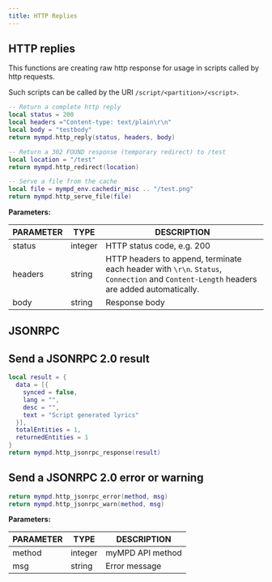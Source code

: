 ```yaml
---
title: HTTP Replies
---
```


## HTTP replies

This functions are creating raw http response for usage in scripts called by http requests.

Such scripts can be called by the URI `/script/<partition>/<script>`.

```lua
-- Return a complete http reply
local status = 200
local headers ="Content-type: text/plain\r\n"
local body = "testbody"
return mympd.http_reply(status, headers, body)

-- Return a 302 FOUND response (temporary redirect) to /test
local location = "/test"
return mympd.http_redirect(location)

-- Serve a file from the cache
local file = mympd_env.cachedir_misc .. "/test.png"
return mympd.http_serve_file(file)
```

**Parameters:**

| PARAMETER | TYPE | DESCRIPTION |
| --------- | ---- | ----------- |
| status | integer | HTTP status code, e.g. 200 |
| headers | string | HTTP headers to append, terminate each header with `\r\n`. `Status`, `Connection` and `Content-Length` headers are added automatically. |
| body | string | Response body |

## JSONRPC

## Send a JSONRPC 2.0 result

```lua
local result = {
  data = [{
    synced = false,
    lang = "",
    desc = "",
    text = "Script generated lyrics"
  }],
  totalEntities = 1,
  returnedEntities = 1
}
return mympd.http_jsonrpc_response(result)
```

## Send a JSONRPC 2.0 error or warning

```lua
return mympd.http_jsonrpc_error(method, msg)
return mympd.http_jsonrpc_warn(method, msg)
```

**Parameters:**

| PARAMETER | TYPE | DESCRIPTION |
| --------- | ---- | ----------- |
| method | integer | myMPD API method |
| msg | string | Error message |
